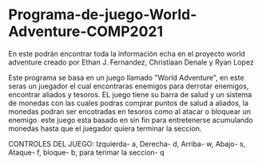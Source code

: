 # Programa-de-juego-World-Adventure-COMP2021
En este podrán encontrar toda la información echa en el proyecto world adventure creado por Ethan J. Fernandez, Christiaan Denale y Ryan Lopez

Este programa se basa en un juego llamado "World Adventure", en este seras un juegador el cual encontraras enemigos para derrotar enemigos, encontrar aliados y tesoros. EL juego tiene su barra de salud y un sistema de monedas con las cuales podras comprar puntos de salud a aliados, la monedas podran ser encotradas en tesoros como al atacar o bloquear un enemigo. este juego esta basado en sin fin para entretenerse acumulando monedas hasta que el juegador quiera terminar la seccion.

CONTROLES DEL JUEGO: Izquierda- a, Derecha- d, Arriba- w, Abajo- s, Ataque- f, bloque- b, para terimar la seccion- q

